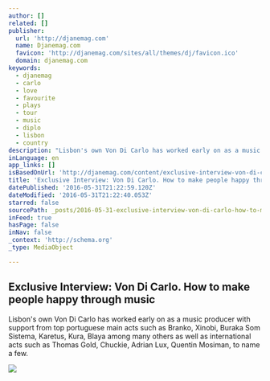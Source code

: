 ```yaml
---
author: []
related: []
publisher:
  url: 'http://djanemag.com'
  name: Djanemag.com
  favicon: 'http://djanemag.com/sites/all/themes/dj/favicon.ico'
  domain: djanemag.com
keywords:
  - djanemag
  - carlo
  - love
  - favourite
  - plays
  - tour
  - music
  - diplo
  - lisbon
  - country
description: "Lisbon's own Von Di Carlo has worked early on as a music producer with support from top portuguese main acts such as Branko, Xinobi, Buraka Som Sistema, Karetus, Kura, Blaya among many others as well as international acts such as Thomas Gold, Chuckie, Adrian Lux, Quentin Mosiman, to name a few."
inLanguage: en
app_links: []
isBasedOnUrl: 'http://djanemag.com/content/exclusive-interview-von-di-carlo-how-make-people-happy-through-music'
title: 'Exclusive Interview: Von Di Carlo. How to make people happy through music'
datePublished: '2016-05-31T21:22:59.120Z'
dateModified: '2016-05-31T21:22:40.053Z'
starred: false
sourcePath: _posts/2016-05-31-exclusive-interview-von-di-carlo-how-to-make-people-happy.md
inFeed: true
hasPage: false
inNav: false
_context: 'http://schema.org'
_type: MediaObject

---
```

<article style=""><h1>Exclusive Interview: Von Di Carlo. How to make people happy through music</h1><p>Lisbon's own Von Di Carlo has worked early on as a music producer with support from top portuguese main acts such as Branko, Xinobi, Buraka Som Sistema, Karetus, Kura, Blaya among many others as well as international acts such as Thomas Gold, Chuckie, Adrian Lux, Quentin Mosiman, to name a few.</p><img src="http://djanemag.com/sites/default/files/styles/large/public/images/1453254_1044714885571526_7365297351790028643_n_0.jpg?itok=r1jB3bDe" /></article>